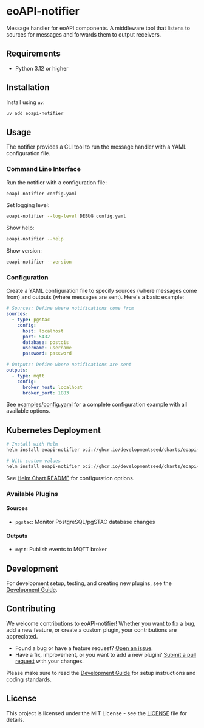 # eoAPI-notifier

Message handler for eoAPI components. A middleware tool that listens to sources for messages and forwards them to output receivers.

## Requirements

- Python 3.12 or higher

## Installation

Install using `uv`:

```bash
uv add eoapi-notifier
```

## Usage

The notifier provides a CLI tool to run the message handler with a YAML configuration file.

### Command Line Interface

Run the notifier with a configuration file:

```bash
eoapi-notifier config.yaml
```

Set logging level:

```bash
eoapi-notifier --log-level DEBUG config.yaml
```

Show help:

```bash
eoapi-notifier --help
```

Show version:

```bash
eoapi-notifier --version
```

### Configuration

Create a YAML configuration file to specify sources (where messages come from) and outputs (where messages are sent). Here's a basic example:

```yaml
# Sources: Define where notifications come from
sources:
  - type: pgstac
    config:
      host: localhost
      port: 5432
      database: postgis
      username: username
      password: password

# Outputs: Define where notifications are sent
outputs:
  - type: mqtt
    config:
      broker_host: localhost
      broker_port: 1883
```

See [examples/config.yaml](./examples/config.yaml) for a complete configuration example with all available options.

## Kubernetes Deployment

```bash
# Install with Helm
helm install eoapi-notifier oci://ghcr.io/developmentseed/charts/eoapi-notifier

# With custom values
helm install eoapi-notifier oci://ghcr.io/developmentseed/charts/eoapi-notifier -f values.yaml
```

See [Helm Chart README](helm-chart/eoapi-notifier/README.md) for configuration options.

### Available Plugins

#### Sources
- `pgstac`: Monitor PostgreSQL/pgSTAC database changes

#### Outputs
- `mqtt`: Publish events to MQTT broker

## Development

For development setup, testing, and creating new plugins, see the [Development Guide](docs/development.md).

## Contributing

We welcome contributions to eoAPI-notifier! Whether you want to fix a bug, add a new feature, or create a custom plugin, your contributions are appreciated.

- Found a bug or have a feature request? [Open an issue](https://github.com/developmentseed/eoapi-notifier/issues).
- Have a fix, improvement, or you want to add a new plugin? [Submit a pull request](https://github.com/developmentseed/eoapi-notifier/pulls) with your changes.

Please make sure to read the [Development Guide](docs/development.md) for setup instructions and coding standards.

## License

This project is licensed under the MIT License - see the [LICENSE](LICENSE) file for details.

